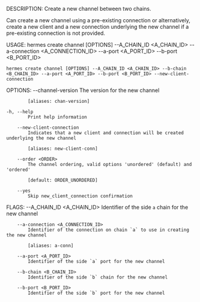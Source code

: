 DESCRIPTION:
Create a new channel between two chains.

Can create a new channel using a pre-existing connection or alternatively, create a new client and a
new connection underlying the new channel if a pre-existing connection is not provided.

USAGE:
    hermes create channel [OPTIONS] --A_CHAIN_ID <A_CHAIN_ID> --a-connection <A_CONNECTION_ID> --a-port <A_PORT_ID> --b-port <B_PORT_ID>

    hermes create channel [OPTIONS] --A_CHAIN_ID <A_CHAIN_ID> --b-chain <B_CHAIN_ID> --a-port <A_PORT_ID> --b-port <B_PORT_ID> --new-client-connection

OPTIONS:
        --channel-version <VERSION>
            The version for the new channel
            
            [aliases: chan-version]

    -h, --help
            Print help information

        --new-client-connection
            Indicates that a new client and connection will be created underlying the new channel
            
            [aliases: new-client-conn]

        --order <ORDER>
            The channel ordering, valid options 'unordered' (default) and 'ordered'
            
            [default: ORDER_UNORDERED]

        --yes
            Skip new_client_connection confirmation

FLAGS:
        --A_CHAIN_ID <A_CHAIN_ID>
            Identifier of the side `a` chain for the new channel

        --a-connection <A_CONNECTION_ID>
            Identifier of the connection on chain `a` to use in creating the new channel
            
            [aliases: a-conn]

        --a-port <A_PORT_ID>
            Identifier of the side `a` port for the new channel

        --b-chain <B_CHAIN_ID>
            Identifier of the side `b` chain for the new channel

        --b-port <B_PORT_ID>
            Identifier of the side `b` port for the new channel
